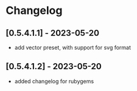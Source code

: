 # Changelog

## [0.5.4.1.1] - 2023-05-20
- add vector preset, with support for svg format

## [0.5.4.1.2] - 2023-05-20
- added changelog for rubygems